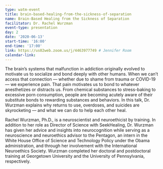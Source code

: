 ```yaml
---
type: watm-event
title: brain-based-healing-from-the-sickness-of-separation
name: Brain-Based Healing from the Sickness of Separation
facilitator: Dr. Rachel Wurzman
event-type: presentation
day: 2
date: '2020-06-13'
start-time: '16:00'
end-time: '17:00'
link: https://us02web.zoom.us/j/4463977749 # Jennifer Room
calendar-link:
---
```


The brain’s systems that malfunction in addiction originally evolved to motivate us to socialize and bond deeply with other humans. When we can’t access that connection — whether due to shame from trauma or COVID-19 — we experience pain. That pain motivates us to bond to whatever anesthetizes or distracts us. From chemical substances to stress-baking to excessive porn consumption, people are becoming acutely aware of their substitute bonds to rewarding substances and behaviors. In this talk, Dr. Wurzman explains why returns to use, overdoses, and suicides are skyrocketing — and what we can do to help each other heal.

Rachel Wurzman, Ph.D., is a neuroscientist and neuroethicist by training. In addition to her role as Director of Science with SeekHealing, Dr. Wurzman has given her advice and insights into neurocognition while serving as a neuroscience and neuroethics advisor to the Pentagon, an intern in the White House Office of Science and Technology Policy under the Obama administration, and through her involvement with the International Neuroethics Society. Wurzman completed her doctoral and postdoctoral training at Georgetown University and the University of Pennsylvania, respectively.
